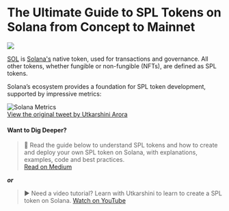 # The Ultimate Guide to SPL Tokens on Solana from Concept to Mainnet
![](https://miro.medium.com/v2/1*yvM-3TYZF2a65GSZzyPbxg.png)

[SOL](https://coinmarketcap.com/currencies/solana/) is [Solana's](https://solana.com//) native token, used for transactions and governance. All other tokens, whether fungible or non-fungible (NFTs), are defined as SPL tokens.

Solana’s ecosystem provides a foundation for SPL token development, supported by impressive metrics:

![Solana Metrics](https://pbs.twimg.com/media/GyUQxQuW4AIQyOn?format=jpg&name=medium)  
[View the original tweet by Utkarshini Arora](https://twitter.com/arorautkarshini/status/1955988104004653429)

#### Want to Dig Deeper?


>📜 
> Read the guide below to understand SPL tokens and how to create and deploy your own SPL token on Solana, with explanations, examples, code and best practices.  
> [Read on Medium](https://medium.com/@utkarshiniarora/the-ultimate-guide-to-spl-tokens-on-solana-from-concept-to-mainnet-3179c242f488)

**_or_**

> ▶︎
> Need a video tutorial? Learn with Utkarshini to learn to create a SPL token on Solana.
> [Watch on YouTube](https://youtu.be/K5gIybZ-uS4)